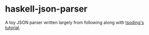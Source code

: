 # haskell-json-parser

A toy JSON parser written largely from following along with [tsoding's tutorial](https://www.youtube.com/watch?v=N9RUqGYuGfw).

